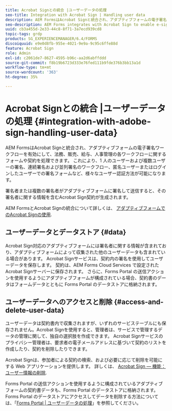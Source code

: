 ```yaml
---
title: Acrobat Signとの統合 |ユーザーデータの処理
seo-title: Integration with Acrobat Sign | Handling user data
description: AEM FormsはAcrobat Signと統合され、アダプティブフォームの電子署名ワークフローを有効にして、法務、販売、給与、人事管理の各ワークフローに関するフォームや契約を処理できます。 ユーザーデータ、データストア、ユーザーデータへのアクセスと削除について詳しく説明します。
seo-description: AEM Forms integrates with Acrobat Sign to enable e-signature workflows in adaptive forms to process forms or agreements for legal, sales, payroll, human resource management workflows. Dig deeper on user data, data stores, and access and delete user data.
uuid: cb3a455d-2e33-44c8-8f71-3a7ecd939cd8
topic-tags: grdp
products: SG_EXPERIENCEMANAGER/6.4/FORMS
discoiquuid: e9e0d8fb-955e-4021-9e9a-9c95c6ffe88d
feature: Acrobat Sign
role: Admin
exl-id: c2061de7-8627-4595-b96c-aa2d6abffddd
source-git-commit: f8b19b6723d333e76fed111b9fde376b3bb13a1d
workflow-type: tm+mt
source-wordcount: '363'
ht-degree: 35%

---
```


# Acrobat Signとの統合 |ユーザーデータの処理 {#integration-with-adobe-sign-handling-user-data}

AEM FormsはAcrobat Signと統合され、アダプティブフォームの電子署名ワークフローを有効にして、法務、販売、給与、人事管理の各ワークフローに関するフォームや契約を処理できます。 これにより、1 人のユーザーおよび複数ユーザーの署名、連続署名および並列署名のワークフロー、匿名ユーザーまたはログインしたユーザーでの署名フォームなど、様々なユーザー認証方法が可能になります。

署名者または複数の署名者がアダプティブフォームに署名して送信すると、その署名者に関する情報を含むAcrobat Sign契約が生成されます。

AEM FormsとAcrobat Signの統合について詳しくは、 [アダプティブフォームでのAcrobat Signの使用](/help/forms/using/working-with-adobe-sign.md).

## ユーザーデータとデータストア {#data}

Acrobat Sign対応のアダプティブフォームには署名者に関する情報が含まれており、アダプティブフォームによって収集された他のユーザーデータも含まれている場合があります。 Acrobat Signサービスは、契約内の署名を使用してユーザーデータを保存します。 契約は、AEM Forms Cloud Services で設定されたAcrobat Signサーバーに保存されます。 さらに、Forms Portal の送信アクションを使用するようにアダプティブフォームが構成されている場合、契約書のデータはフォームデータとともに Forms Portal のデータストアに格納されます。

## ユーザーデータへのアクセスと削除 {#access-and-delete-user-data}

ユーザーデータは契約書内で収集されますが、いずれのサービステーブルにも保存されません。Acrobat Signを使用すると、管理者は、サービスで管理するデータの管理に関して、独自の選択肢を作成できます。 Acrobat Signサービスのプライバシー管理者は、要求者の電子メールアドレスに基づいて契約のリストを作成したり、契約を削除したりできます。

Acrobat Signは、参加者による契約の検索、および必要に応じて削除を可能にする Web アプリケーションを提供します。 詳しくは、 [Acrobat Sign — 機能：ユーザー情報の削除](https://helpx.adobe.com/jp/sign/help/adobesign_gdpr_user_deletion.html).

Forms Portal の送信アクションを使用するように構成されているアダプティブフォームの契約書データも、Forms Portal のデータストアに格納されます。Forms Portal のデータストアにアクセスしてデータを削除する方法については、「[Forms Portal | ユーザーデータの処理](/help/forms/using/forms-portal-handling-user-data.md)」を参照してください。
